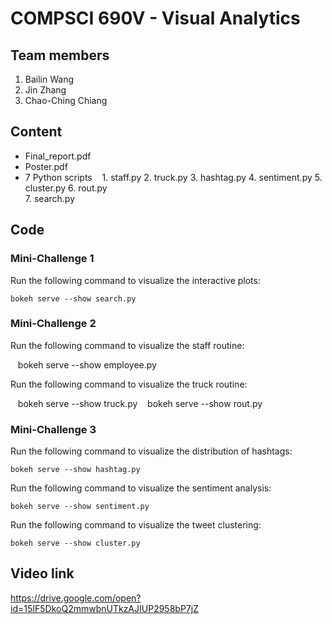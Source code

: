# COMPSCI 690V - Visual Analytics

## Team members

1. Bailin Wang
2. Jin Zhang
3. Chao-Ching Chiang

## Content
* Final_report.pdf
* Poster.pdf
* 7 Python scripts
    1. staff.py
    2. truck.py
    3. hashtag.py
    4. sentiment.py
    5. cluster.py
    6. rout.py  
    7. search.py


## Code
### Mini-Challenge 1
Run the following command to visualize the interactive plots:

    bokeh serve --show search.py
    
### Mini-Challenge 2
Run the following command to visualize the staff routine:

    bokeh serve --show employee.py
 
Run the following command to visualize the truck routine:

    bokeh serve --show truck.py
    bokeh serve --show rout.py
    
### Mini-Challenge 3
Run the following command to visualize the distribution of hashtags:

    bokeh serve --show hashtag.py

Run the following command to visualize the sentiment analysis:

    bokeh serve --show sentiment.py

Run the following command to visualize the tweet clustering:

    bokeh serve --show cluster.py
    
    
## Video link
https://drive.google.com/open?id=15IF5DkoQ2mmwbnUTkzAJIUP2958bP7jZ







